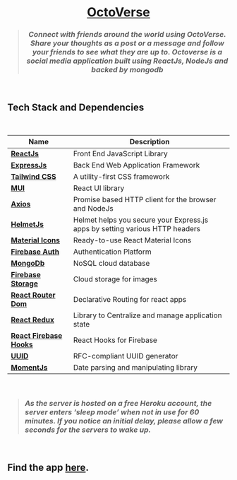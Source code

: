 <div align = "center">

# [OctoVerse](https://octo-verse.vercel.app/)

> ### _Connect with friends around the world using OctoVerse. Share your thoughts as a post or a message and follow your friends to see what they are up to. Octoverse is a social media application built using ReactJs, NodeJs and backed by mongodb_

</div>
<br>

## Tech Stack and Dependencies

<br>

<div align="center">

| <div align ="center">Name </div>                                               | <div align = "center">Description</div>                                      |
| ------------------------------------------------------------------------------ | ---------------------------------------------------------------------------- |
| **[ReactJs](https://reactjs.org)**                                             | Front End JavaScript Library                                                 |
| **[ExpressJs](https://expressjs.com/)**                                        | Back End Web Application Framework                                           |
| **[Tailwind CSS](https://tailwindcss.com/)**                                   | A utility-first CSS framework                                                |
| **[MUI](https://mui.com/material-ui/getting-started/installation/)**           | React UI library                                                             |
| **[Axios](https://axios-http.com/docs/intro)**                                 | Promise based HTTP client for the browser and NodeJs                         |
| **[HelmetJs](https://helmetjs.github.io/)**                                    | Helmet helps you secure your Express.js apps by setting various HTTP headers |
| **[Material Icons](https://mui.com/material-ui/material-icons/)**              | Ready-to-use React Material Icons                                            |
| **[Firebase Auth](https://firebase.google.com/docs/auth)**                     | Authentication Platform                                                      |
| **[MongoDb](https://firebase.google.com/docs/database)**                       | NoSQL cloud database                                                         |
| **[Firebase Storage](https://firebase.google.com/docs/database)**              | Cloud storage for images                                                     |
| **[React Router Dom](https://reactrouter.com/docs/en/v6)**                     | Declarative Routing for react apps                                           |
| **[React Redux](https://react-redux.js.org/introduction/getting-started)**     | Library to Centralize and manage application state                           |
| **[React Firebase Hooks](https://www.npmjs.com/package/react-firebase-hooks)** | React Hooks for Firebase                                                     |
| **[UUID](https://github.com/uuidjs/uuid)**                                     | RFC-compliant UUID generator                                                 |
| **[MomentJs](https://momentjs.com/docs/)**                                     | Date parsing and manipulating library                                        |

</div>
<br>

<!-- ## Demo

<br>


![Demo](https://github.com/HariKrishna-28/ChatRoom/blob/main/Output/Demo2.gif)

<br>
-->

> ### _As the server is hosted on a free Heroku account, the server enters ‘sleep mode’ when not in use for 60 minutes. If you notice an initial delay, please allow a few seconds for the servers to wake up._

<br>

## Find the app [here](https://octo-verse.vercel.app).

<br>

